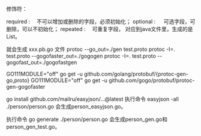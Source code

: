 修饰符：

required : 　不可以增加或删除的字段，必须初始化；
optional : 　 可选字段，可删除，可以不初始化；
repeated : 　可重复字段， 对应到java文件里，生成的是List。

就会生成 xxx.pb.go 文件
protoc --go_out=./gen test.proto
protoc -I=. test.proto --gogofaster_out=./gogogen
protoc -I=. test.proto --gogofast_out=./gogofastgen

GO111MODULE="off" go get -u github.com/golang/protobuf/{protoc-gen-go,proto}
GO111MODULE="off" go get -u github.com/gogo/protobuf/protoc-gen-gogofaster

go install github.com/mailru/easyjson/...@latest
执行命令 easyjson -all ./person/person.go 会生成person_easyjson.go。

执行命令 go generate ./person/person.go 会生成person_gen.go和person_gen_test.go。
